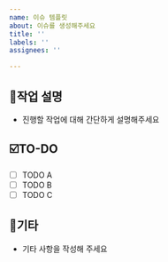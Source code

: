 ```yaml
---
name: 이슈 템플릿
about: 이슈를 생성해주세요
title: ''
labels: ''
assignees: ''

---
```


## 📄작업 설명
- 진행할 작업에 대해 간단하게 설명해주세요

## ☑️TO-DO
- [ ] TODO A
- [ ] TODO B
- [ ] TODO C

## 🔔기타
- 기타 사항을 작성해 주세요
